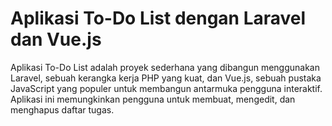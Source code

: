 # Aplikasi To-Do List dengan Laravel dan Vue.js

Aplikasi To-Do List adalah proyek sederhana yang dibangun menggunakan Laravel, sebuah kerangka kerja PHP yang kuat, dan Vue.js, sebuah pustaka JavaScript yang populer untuk membangun antarmuka pengguna interaktif. Aplikasi ini memungkinkan pengguna untuk membuat, mengedit, dan menghapus daftar tugas.
